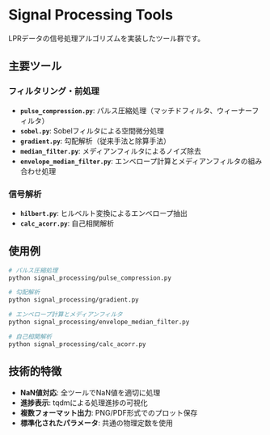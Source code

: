 # Signal Processing Tools

LPRデータの信号処理アルゴリズムを実装したツール群です。

## 主要ツール

### フィルタリング・前処理
- **`pulse_compression.py`**: パルス圧縮処理（マッチドフィルタ、ウィーナーフィルタ）
- **`sobel.py`**: Sobelフィルタによる空間微分処理
- **`gradient.py`**: 勾配解析（従来手法と除算手法）
- **`median_filter.py`**: メディアンフィルタによるノイズ除去
- **`envelope_median_filter.py`**: エンベロープ計算とメディアンフィルタの組み合わせ処理

### 信号解析
- **`hilbert.py`**: ヒルベルト変換によるエンベロープ抽出
- **`calc_acorr.py`**: 自己相関解析

## 使用例

```bash
# パルス圧縮処理
python signal_processing/pulse_compression.py

# 勾配解析
python signal_processing/gradient.py

# エンベロープ計算とメディアンフィルタ
python signal_processing/envelope_median_filter.py

# 自己相関解析  
python signal_processing/calc_acorr.py
```

## 技術的特徴

- **NaN値対応**: 全ツールでNaN値を適切に処理
- **進捗表示**: tqdmによる処理進捗の可視化
- **複数フォーマット出力**: PNG/PDF形式でのプロット保存
- **標準化されたパラメータ**: 共通の物理定数を使用